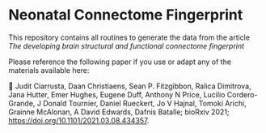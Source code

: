 # Neonatal Connectome Fingerprint

This repository contains all routines to generate the data from the article *The developing brain structural and functional connectome fingerprint*

Please reference the following paper if you use or adapt any of the materials available here:

:newspaper: Judit Ciarrusta, Daan Christiaens, Sean P. Fitzgibbon, Ralica Dimitrova, Jana Hutter, Emer Hughes, Eugene Duff, Anthony N Price, Lucilio Cordero-Grande, J Donald Tournier, Daniel Rueckert, Jo V Hajnal, Tomoki Arichi, Grainne McAlonan,  A David Edwards,  Dafnis Batalle; bioRxiv 2021; https://doi.org/10.1101/2021.03.08.434357.
